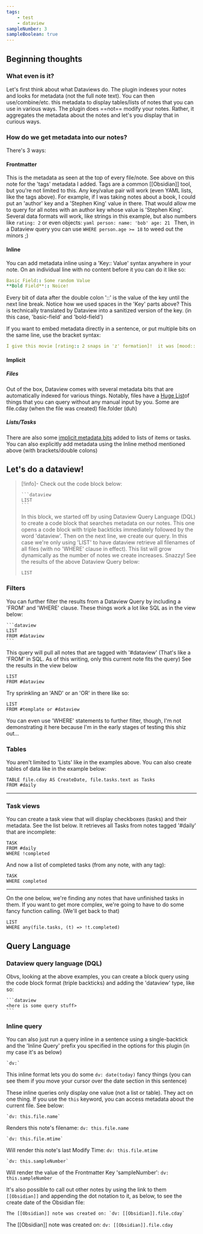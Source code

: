 ```yaml
---
tags: 
    - test
    - dataview
sampleNumber: 3
sampleBoolean: true
---
```

## Beginning thoughts
### What even is it?
Let's first think about what Dataviews do.  The plugin indexes your notes and looks for metadata (not the full note text).  You can then use/combine/etc. this metadata to display tables/lists of notes that you can use in various ways.  The plugin does ==not== modify your notes.  Rather, it aggregates the metadata about the notes and let's you display that in curious ways.

### How do we get metadata into our notes?
There's 3 ways:
#### Frontmatter
This is the metadata as seen at the top of every file/note.  See above on this note for the 'tags' metadata I added.  Tags are a common [[Obsidian]] tool, but you're not limited to this.  Any key/value pair will work (even YAML lists, like the tags above).  For example, if I was taking notes about a book, I could put an 'author' key and a 'Stephen King' value in there.  That would allow me to query for all notes with an author key whose value is 'Stephen King'.  Several data formats will work, like strings in this example, but also numbers like `rating: 2` or even objects:
	```yaml
	person:
	    name: 'bob'
	    age: 21
	```
Then, in a Dataview query you can use `WHERE person.age >= 18` to weed out the minors ;)

#### Inline
You can add metadata inline using a 'Key:: Value' syntax anywhere in your note.
On an individual line with no content before it you can do it like so:
```yaml
Basic Field:: Some random Value
**Bold Field**:: Noice!
```
Every bit of data after the double colon '::' is the value of the key until the next line break.  Notice how we used spaces in the 'Key' parts above?  This is technically translated by Dataview into a sanitized version of the key.  (in this case, 'basic-field' and 'bold-field')

If you want to embed metadata directly in a sentence, or put multiple bits on the same line, use the bracket syntax:
```yaml
I give this movie [rating:: 2 snaps in 'z' formation]!  it was [mood:: aight]
```

#### Implicit
##### Files
Out of the box, Dataview comes with several metadata bits that are automatically indexed for various things.  Notably, files have a [Huge List](https://blacksmithgu.github.io/obsidian-dataview/annotation/metadata-pages/)of things that you can query without any manual input by you.  Some are file.cday (when the file was created) file.folder (duh)

##### Lists/Tasks
There are also some [implicit metadata bits](https://blacksmithgu.github.io/obsidian-dataview/annotation/metadata-tasks/) added to lists of items or tasks.  You can also explicitly add metadata using the Inline method mentioned above (with brackets/double colons)



## Let's do a dataview!
 > [!info]- Check out the code block below:
 > 
>```` 
>```dataview
>LIST
>``` 
>````
>In this block, we started off by using Dataview Query Language (DQL) to create a code block that searches metadata on our notes.  This one opens a code block with triple backticks immediately followed by the word 'dataview'.  Then on the next line, we create our query.  In this case we're only using 'LIST' to have dataview retrieve all filenames of all files (with no 'WHERE' clause in effect).  This list will grow dynamically as the number of notes we create increases.  Snazzy!  See the results of the above Dataview Query below:
>```dataview
>LIST
>```



### Filters
You can further filter the results from a Dataview Query by including a 'FROM' and 'WHERE' clause.
These things work a lot like SQL as in the view below:

````
```dataview
LIST
FROM #dataview 
```
````

This query will pull all notes that are tagged with '#dataview' (That's like a 'FROM' in SQL.  As of this writing, only this current note fits the query)
See the results in the view below
```dataview
LIST
FROM #dataview 
```
Try sprinkling an 'AND' or an 'OR' in there like so:
```dataview
LIST
FROM #template or #dataview 
```

You can even use 'WHERE' statements to further filter, though, I'm not demonstrating it here because I'm in the early stages of testing this shiz out...


### Tables
You aren't limited to 'Lists' like in the examples above.  You can also create tables of data like in the example below:
```dataview
TABLE file.cday AS CreateDate, file.tasks.text as Tasks
FROM #daily
```

---

### Task views
You can create a task view that will display checkboxes (tasks) and their metadata.  See the list below.  It retrieves all Tasks from notes tagged '#daily' that are incomplete:

```dataview
TASK
FROM #daily 
WHERE !completed
```

And now a list of completed tasks (from any note, with any tag):
```dataview
TASK
WHERE completed
```

---
On the one below, we're finding any notes that have unfinished tasks in them.  If you want to get more complex, we're going to have to do some fancy function calling.  (We'll get back to that)
```dataview
LIST
WHERE any(file.tasks, (t) => !t.completed)
```


## Query Language
### Dataview query language (DQL)
Obvs, looking at the above examples, you can create a block query using the code block format (triple backticks) and adding the 'dataview'  type, like so:
````
```dataview
<here is some query stuff>
```
````

### Inline query
You can also just run a query inline in a sentence using a single-backtick and the 'Inline Query' prefix you specified in the options for this plugin (in my case it's as below)
```
`dv:`
```

This inline format lets you do some `dv: date(today)` fancy things (you can see them if you move your cursor over the date section in this sentence)

These inline queries only display one value (not a list or table).  They act on one thing.  If you use the `this` keyword, you can access metadata about the current file.  See below:
````
`dv: this.file.name`
````
Renders this note's filename: `dv: this.file.name`

```
`dv: this.file.mtime`
```
Will render this note's last Modify Time: `dv: this.file.mtime`

```
`dv: this.sampleNumber`
```
Will render the value of the Frontmatter Key 'sampleNumber': `dv: this.sampleNumber`

It's also possible to call out other notes by using the link to them `[[Obsidian]]` and appending the dot notation to it, as below, to see the create date of the Obsidian file:
```
The [[Obsidian]] note was created on: `dv: [[Obsidian]].file.cday`
```
The [[Obsidian]] note was created on: `dv: [[Obsidian]].file.cday`

